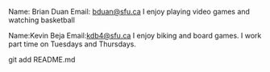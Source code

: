 Name: Brian Duan
Email: bduan@sfu.ca
I enjoy playing video games and watching basketball

Name:Kevin Beja
Email:kdb4@sfu.ca
I enjoy biking and board games. I work part time on Tuesdays and Thursdays.




git add README.md
